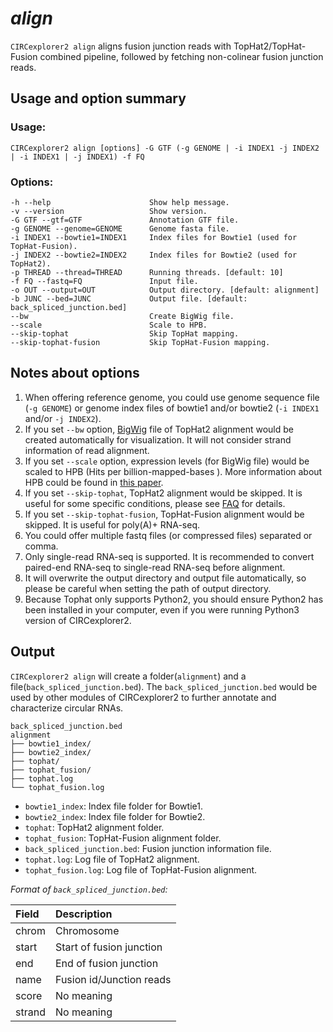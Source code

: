 # *align*

`CIRCexplorer2 align` aligns fusion junction reads with TopHat2/TopHat-Fusion combined pipeline, followed by fetching non-colinear fusion junction reads.

## Usage and option summary

### Usage:

```
CIRCexplorer2 align [options] -G GTF (-g GENOME | -i INDEX1 -j INDEX2 | -i INDEX1 | -j INDEX1) -f FQ
```

### Options:

```
-h --help                      Show help message.
-v --version                   Show version.
-G GTF --gtf=GTF               Annotation GTF file.
-g GENOME --genome=GENOME      Genome fasta file.
-i INDEX1 --bowtie1=INDEX1     Index files for Bowtie1 (used for TopHat-Fusion).
-j INDEX2 --bowtie2=INDEX2     Index files for Bowtie2 (used for TopHat2).
-p THREAD --thread=THREAD      Running threads. [default: 10]
-f FQ --fastq=FQ               Input file.
-o OUT --output=OUT            Output directory. [default: alignment]
-b JUNC --bed=JUNC             Output file. [default: back_spliced_junction.bed]
--bw                           Create BigWig file.
--scale                        Scale to HPB.
--skip-tophat                  Skip TopHat mapping.
--skip-tophat-fusion           Skip TopHat-Fusion mapping.
```

## Notes about options

1. When offering reference genome, you could use genome sequence file (`-g GENOME`) or genome index files of bowtie1 and/or bowtie2 (`-i INDEX1` and/or `-j INDEX2`).
2. If you set `--bw` option, [BigWig](http://genome.ucsc.edu/FAQ/FAQformat.html#format6.1) file of TopHat2 alignment would be created automatically for visualization. It will not consider strand information of read alignment.
3. If you set `--scale` option, expression levels (for BigWig file) would be scaled to HPB (Hits per billion-mapped-bases
). More information about HPB could be found in [this paper](http://bmcgenomics.biomedcentral.com/articles/10.1186/1471-2164-14-206).
4. If you set `--skip-tophat`, TopHat2 alignment would be skipped. It is useful for some specific conditions, please see [FAQ](../about/faq.md) for details.
5. If you set `--skip-tophat-fusion`, TopHat-Fusion alignment would be skipped. It is useful for poly(A)+ RNA-seq.
6. You could offer multiple fastq files (or compressed files) separated or comma.
7. Only single-read RNA-seq is supported. It is recommended to convert paired-end RNA-seq to single-read RNA-seq before alignment.
8. It will overwrite the output directory and output file automatically, so please be careful when setting the path of output directory.
9. Because Tophat only supports Python2, you should ensure Python2 has been installed in your computer, even if you were running Python3 version of CIRCexplorer2.

## Output

`CIRCexplorer2 align` will create a folder(`alignment`) and a file(`back_spliced_junction.bed`). The `back_spliced_junction.bed` would be used by other modules of CIRCexplorer2 to further annotate and characterize circular RNAs.

```
back_spliced_junction.bed
alignment
├── bowtie1_index/
├── bowtie2_index/
├── tophat/
├── tophat_fusion/
├── tophat.log
└── tophat_fusion.log
```

* `bowtie1_index`: Index file folder for Bowtie1.
* `bowtie2_index`: Index file folder for Bowtie2.
* `tophat`: TopHat2 alignment folder.
* `tophat_fusion`: TopHat-Fusion alignment folder.
* `back_spliced_junction.bed`: Fusion junction information file.
* `tophat.log`: Log file of TopHat2 alignment.
* `tophat_fusion.log`: Log file of TopHat-Fusion alignment.

*Format of `back_spliced_junction.bed`:*

| Field       | Description              |
| :---------- | :----------------------- |
| chrom       | Chromosome               |
| start       | Start of fusion junction |
| end         | End of fusion junction   |
| name        | Fusion id/Junction reads |
| score       | No meaning               |
| strand      | No meaning               |

